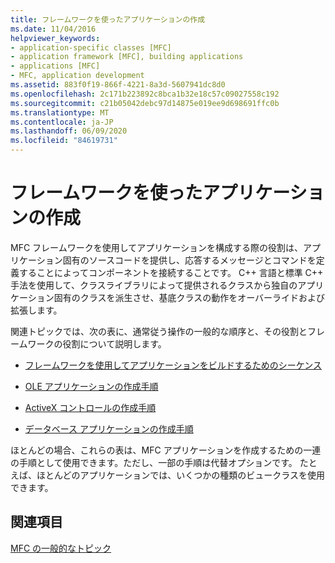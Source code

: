 ```yaml
---
title: フレームワークを使ったアプリケーションの作成
ms.date: 11/04/2016
helpviewer_keywords:
- application-specific classes [MFC]
- application framework [MFC], building applications
- applications [MFC]
- MFC, application development
ms.assetid: 883f0f19-866f-4221-8a3d-5607941dc8d0
ms.openlocfilehash: 2c171b223892c8bca1b32e18c57c09027558c192
ms.sourcegitcommit: c21b05042debc97d14875e019ee9d698691ffc0b
ms.translationtype: MT
ms.contentlocale: ja-JP
ms.lasthandoff: 06/09/2020
ms.locfileid: "84619731"
---
```

# <a name="building-on-the-framework"></a>フレームワークを使ったアプリケーションの作成

MFC フレームワークを使用してアプリケーションを構成する際の役割は、アプリケーション固有のソースコードを提供し、応答するメッセージとコマンドを定義することによってコンポーネントを接続することです。 C++ 言語と標準 C++ 手法を使用して、クラスライブラリによって提供されるクラスから独自のアプリケーション固有のクラスを派生させ、基底クラスの動作をオーバーライドおよび拡張します。

関連トピックでは、次の表に、通常従う操作の一般的な順序と、その役割とフレームワークの役割について説明します。

- [フレームワークを使用してアプリケーションをビルドするためのシーケンス](sequence-of-operations-for-building-mfc-applications.md)

- [OLE アプリケーションの作成手順](sequence-of-operations-for-creating-ole-applications.md)

- [ActiveX コントロールの作成手順](sequence-of-operations-for-creating-activex-controls.md)

- [データベース アプリケーションの作成手順](sequence-of-operations-for-creating-database-applications.md)

ほとんどの場合、これらの表は、MFC アプリケーションを作成するための一連の手順として使用できます。ただし、一部の手順は代替オプションです。 たとえば、ほとんどのアプリケーションでは、いくつかの種類のビュークラスを使用できます。

## <a name="see-also"></a>関連項目

[MFC の一般的なトピック](general-mfc-topics.md)
